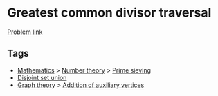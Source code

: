 # Greatest common divisor traversal

[Problem link](https://leetcode.com/problems/greatest-common-divisor-traversal/)

## Tags

* [Mathematics](/README.md#Mathematics) > [Number theory](/README.md#Mathematics-Number_theory) > [Prime sieving](/README.md#Mathematics-Number_theory-Prime_sieving)
* [Disjoint set union](/README.md#Disjoint_set_union)
* [Graph theory](/README.md#Graph_theory) > [Addition of auxiliary vertices](/README.md#Graph_theory-Addition_of_auxiliary_vertices)
